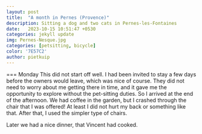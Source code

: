 ```yaml
---
layout: post
title:  "A month in Pernes (Provence)"
description: Sitting a dog and two cats in Pernes-les-Fontaines
date:   2023-10-15 10:51:47 +0530
categories: jekyll update
img: Pernes-Nesque.jpg
categories: [petsitting, bicycle]
color: '7E57C2'
author: pietkuip
---
```


=== Monday
This did not start off well. I had been invited to stay a few days before the owners would leave, which was nice of course.
They did not need to worry about me getting there in time, and it gave me the opportunity to explore without the 
pet-sitting duties. So I arrived at the end of the afternoon. We had coffee in the garden, but I crashed through the chair that 
I was offered! At least I did not hurt my back or something like that. After that, I used the simpler type of chairs.

Later we had a nice dinner, that Vincent had cooked.
